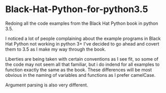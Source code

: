 # Black-Hat-Python-for-python3.5
Redoing all the code examples from the Black Hat Python book in python 3.5.

I noticed a lot of people complaining about the example programs in Black Hat Python not working in python 3+
I've decided to go ahead and covert them to 3.5 as I make my way through the book.

Liberties are being taken with certain conventions as I see fit, so some of the code may not seem all that
familiar, but i do indend for all examples to function exactly the same as the book. These differences will
be most obvious in the naming of variables and functions as I prefer camelCase. 

Argument parsing is also very different.
